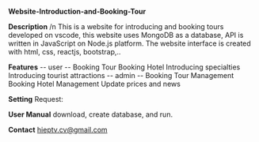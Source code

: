 **Website-Introduction-and-Booking-Tour**

**Description** /n
This is a website for introducing and booking tours developed on vscode, this website uses MongoDB as a database, API is written in JavaScript on Node.js platform. The website interface is created with html, css, reactjs, bootstrap,..

**Features**
-- user --
Booking Tour
Booking Hotel
Introducing specialties
Introducing tourist attractions
-- admin --
Booking Tour Management
Booking Hotel Management
Update prices and news

**Setting**
Request: 

**User Manual**
download, create database, and run.

**Contact** 
hieptv.cv@gmail.com

